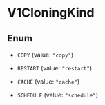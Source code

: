 
# V1CloningKind

## Enum


* `COPY` (value: `"copy"`)

* `RESTART` (value: `"restart"`)

* `CACHE` (value: `"cache"`)

* `SCHEDULE` (value: `"schedule"`)



